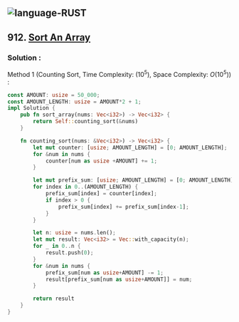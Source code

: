 ![language-RUST](https://img.shields.io/badge/RUST-8d4004?style=for-the-badge&logo=RUST)
---

## 912. [Sort An Array](https://leetcode.com/problems/sort-an-array)

### Solution :

Method 1 (Counting Sort, Time Complexity: $(10^5)$, Space Complexity: $O(10^5)$) :
```rust
const AMOUNT: usize = 50_000;
const AMOUNT_LENGTH: usize = AMOUNT*2 + 1;
impl Solution {
    pub fn sort_array(nums: Vec<i32>) -> Vec<i32> {
        return Self::counting_sort(&nums)
    }

    fn counting_sort(nums: &Vec<i32>) -> Vec<i32> {
        let mut counter: [usize; AMOUNT_LENGTH] = [0; AMOUNT_LENGTH];
        for &num in nums {
            counter[num as usize +AMOUNT] += 1;
        }

        let mut prefix_sum: [usize; AMOUNT_LENGTH] = [0; AMOUNT_LENGTH];
        for index in 0..(AMOUNT_LENGTH) {
            prefix_sum[index] = counter[index];
            if index > 0 {
                prefix_sum[index] += prefix_sum[index-1];
            }
        }

        let n: usize = nums.len();
        let mut result: Vec<i32> = Vec::with_capacity(n);
        for _ in 0..n {
            result.push(0);
        }
        for &num in nums {
            prefix_sum[num as usize+AMOUNT] -= 1;
            result[prefix_sum[num as usize+AMOUNT]] = num;
        }

        return result
    }
}
```
